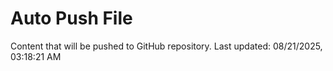 # Auto Push File

Content that will be pushed to GitHub repository.
Last updated: 08/21/2025, 03:18:21 AM